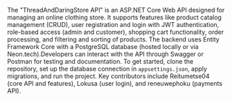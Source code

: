 The "ThreadAndDaringStore API" is an ASP.NET Core Web API designed for managing an online clothing store. It supports features like product catalog management (CRUD), user registration and login with JWT authentication, role-based access (admin and customer), shopping cart functionality, order processing, and filtering and sorting of products. The backend uses Entity Framework Core with a PostgreSQL database (hosted locally or via Neon.tech).Developers can interact with the API through Swagger or Postman for testing and documentation. To get started, clone the repository, set up the database connection in `appsettings.json`, apply migrations, and run the project. Key contributors include Reitumetse04 (core API and features), Lokusa (user login), and reneuwephoku (payments API).
